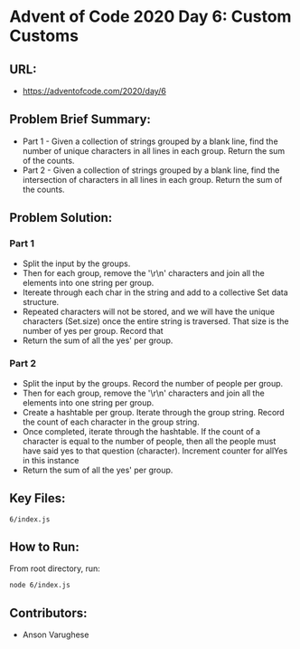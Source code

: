 # Advent of Code 2020 Day 6: Custom Customs

## URL:

* []() https://adventofcode.com/2020/day/6

## Problem Brief Summary:

* []() Part 1 - Given a collection of strings grouped by a blank line, find the number of unique characters in all lines in each group. Return the sum of the counts.
* []() Part 2 - Given a collection of strings grouped by a blank line, find the intersection of characters in all lines in each group. Return the sum of the counts.


## Problem Solution:

### Part 1 
* []() Split the input by the groups. 
* []() Then for each group, remove the '\r\n' characters and join all the elements into one string per group. 
* []() Itereate through each char in the string and add to a collective Set data structure. 
* []() Repeated characters will not be stored, and we will have the unique characters (Set.size) once the entire string is traversed. That size is the number of yes per group. Record that
* []() Return the sum of all the yes' per group.

### Part 2
* []() Split the input by the groups. Record the number of people per group.
* []() Then for each group, remove the '\r\n' characters and join all the elements into one string per group.
* []() Create a hashtable per group. Iterate through the group string. Record the count of each character in the group string.
* []() Once completed, iterate through the hashtable. If the count of a character is equal to the number of people, then all the people must have said yes to that question (character). Increment counter for allYes in this instance
* []() Return the sum of all the yes' per group.

## Key Files:

` 6/index.js `

## How to Run:

From root directory, run:

` node 6/index.js `

## Contributors:

* []() Anson Varughese
